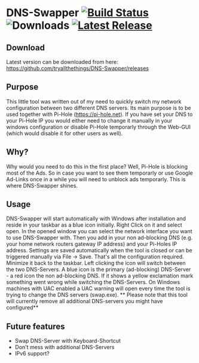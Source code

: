 # DNS-Swapper [![Build Status](https://travis-ci.org/tryallthethings/DNS-Swapper.svg?branch=master)](https://travis-ci.org/tryallthethings/DNS-Swapper) ![Downloads](https://img.shields.io/github/downloads/tryallthethings/DNS-Swapper/total.svg?style=flat) [![Latest Release](https://img.shields.io/github/v/release/tryallthethings/DNS-Swapper.svg?logo=github)](tryallthethings/DNS-Swapper/releases)
## Download
Latest version can be downloaded from here: https://github.com/tryallthethings/DNS-Swapper/releases
## Purpose
This little tool was written out of my need to quickly switch my network configuration between two different DNS servers.
Its main purpose is to be used together with Pi-Hole (https://pi-hole.net). If you have set your DNS to your Pi-Hole IP you would either need to change it manually in your windows configuration or disable Pi-Hole temporarly through the Web-GUI (which would disable it for other users as well).

## Why?
Why would you need to do this in the first place? Well, Pi-Hole is blocking most of the Ads. So in case you want to see them temporarly or use Google Ad-Links once in a while you will need to unblock ads temporarly. This is where DNS-Swapper shines.

## Usage
DNS-Swapper will start automatically with Windows after installation and reside in your taskbar as a blue icon initially. Right Click on it and select open. In the opened window you can select the network interface you want to use DNS-Swapper with. Then you add in your non ad-blocking DNS (e.g. your home network routers gateway IP address) and your Pi-Holes IP address. Settings are saved automatically when the tool is closed or can be triggered manually via File -> Save.
That's all the configuration required. Minimize it back to the taskbar. Left clicking the icon will switch between the two DNS-Servers. A blue icon is the primary (ad-blocking) DNS-Server - a red icon the non ad-blocking DNS. If it shows a yellow exclamation mark something went wrong while switching the DNS-Servers.
On Windows machines with UAC enabled a UAC warning will open every time the tool is trying to change the DNS servers (swap.exe). 
** Please note that this tool will currently remove all additional DNS-servers you might have configured**

## Future features
- Swap DNS-Server with Keyboard-Shortcut
- Don't mess with additional DNS-Servers
- IPv6 support?

